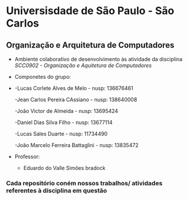 # Universisdade de São Paulo - São Carlos
## Organização e Arquitetura de Computadores
  - Ambiente colaborativo de desenvolvimento às atividade da disciplina *SCC0902 - Organização e Aquitetura de Computadores*
  - Componetes do grupo:
  - 
     -Lucas Corlete Alves de Melo - nusp: 136676461
    
    -Jean Carlos Pereira CAssiano - nusp: 138640008
    
     -João Victor de Almeida - nusp: 13695424
    
     -Daniel Dias Silva Filho - nusp: 13677114
    
    -Lucas Sales Duarte - nusp: 11734490
    
     -João Marcelo Ferreira Battaglini - nusp: 13835472
    
  - Professor:
      - Eduardo do Valle Simões
bradock
### Cada repositório coném nossos trabalhos/ atividades referentes à disciplina em questão

